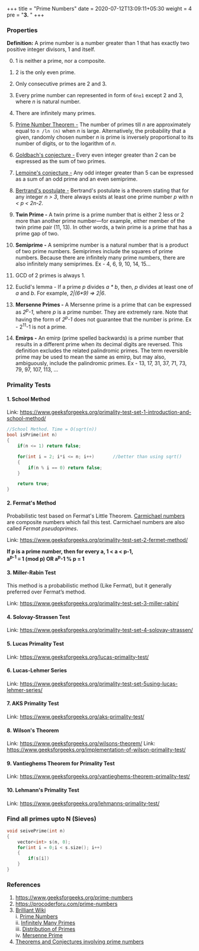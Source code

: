 +++
title = "Prime Numbers"
date =  2020-07-12T13:09:11+05:30
weight = 4
pre = "<b>3.</b> "
+++

### Properties

**Definition:** A prime number is a number greater than 1 that has exactly two positive integer divisors, 1 and itself.

0. 1 is neither a prime, nor a composite.
1. 2 is the only even prime.
2. Only consecutive primes are 2 and 3.
3. Every prime number can represented in form of `6n±1` except 2 and 3, where _n_ is natural number.
4. There are infinitely many primes.
5. [Prime Number Theorem -](https://en.wikipedia.org/wiki/Prime_number_theorem) The number of primes till _n_ are approximately equal to `n /ln (n)` when _n_ is large. Alternatively, the probability that a given, randomly chosen number _n_ is prime is inversely proportional to its number of digits, or to the logarithm of _n_.
6. [Goldbach's conjecture -](https://en.wikipedia.org/wiki/Goldbach%27s_conjecture) Every even integer greater than 2 can be expressed as the sum of two primes.
7. [Lemoine's conjecture -](https://en.wikipedia.org/wiki/Lemoine%27s_conjecture#:~:text=In%20number%20theory%2C%20Lemoine's%20conjecture,number%20and%20an%20even%20semiprime.) Any odd integer greater than 5 can be expressed as a sum of an odd prime and an even semiprime.
8. [Bertrand's postulate -](https://en.wikipedia.org/wiki/Bertrand%27s_postulate) Bertrand's postulate is a theorem stating that for any integer _n > 3_, there always exists at least one prime number _p_ with _n < p < 2n-2_.
9. **Twin Prime -** A twin prime is a prime number that is either 2 less or 2 more than another prime number—for example, either member of the twin prime pair (11, 13). In other words, a twin prime is a prime that has a prime gap of two.
10. **Semiprime -** A semiprime number is a natural number that is a product of two prime numbers. Semiprimes include the squares of prime numbers. Because there are infinitely many prime numbers, there are also infinitely many semiprimes. Ex - 4, 6, 9, 10, 14, 15...
11. GCD of 2 primes is always 1.
12. Euclid's lemma - If a prime _p_ divides _a * b_, then, _p_ divides at least one of _a_ and _b_. For example, _2|(6*9) => 2|6_.
13. **Mersenne Primes -** A Mersenne prime is a prime that can be expressed as _2<sup>p</sup>-1_, where _p_ is a prime number. They are extremely rare. Note that having the form of _2<sup>p</sup>-1_ does not guarantee that the number is prime. Ex - 2<sup>11</sup>-1 is not a prime.

14. **Emirps -** An emirp (prime spelled backwards) is a prime number that results in a different prime when its decimal digits are reversed. This definition excludes the related palindromic primes. The term reversible prime may be used to mean the same as emirp, but may also, ambiguously, include the palindromic primes. Ex -  13, 17, 31, 37, 71, 73, 79, 97, 107, 113, ...

### Primality Tests

#### 1. School Method

Link: https://www.geeksforgeeks.org/primality-test-set-1-introduction-and-school-method/

```cpp
//School Method. Time = O(sqrt(n))
bool isPrime(int n)
{
	if(n <= 1) return false;

	for(int i = 2; i*i <= n; i++)		//better than using sqrt()
	{
		if(n % i == 0) return false;
	}

	return true;
}
```

#### 2. Fermat's Method

Probabilistic test based on Fermat's Little Theorem. [Carmichael numbers](https://en.wikipedia.org/wiki/Carmichael_number) are composite numbers which fail this test. Carmichael numbers are also called _Fermat pseudoprimes_.

Link: https://www.geeksforgeeks.org/primality-test-set-2-fermet-method/


**If p is a prime number, then for every a, 1 < a < p-1,  
a<sup>p-1</sup> ≡ 1 (mod p)
 OR 
a<sup>p</sup>-1 % p = 1**


#### 3. Miller-Rabin Test
This method is a probabilistic method (Like Fermat), but it generally preferred over Fermat’s method.

Link: https://www.geeksforgeeks.org/primality-test-set-3-miller-rabin/

#### 4. Solovay-Strassen Test
Link: https://www.geeksforgeeks.org/primality-test-set-4-solovay-strassen/

#### 5. Lucas Primality Test
Link: https://www.geeksforgeeks.org/lucas-primality-test/

#### 6. Lucas-Lehmer Series
Link: https://www.geeksforgeeks.org/primality-test-set-5using-lucas-lehmer-series/

#### 7. AKS Primality Test
Link: https://www.geeksforgeeks.org/aks-primality-test/

#### 8. Wilson's Theorem
Link: https://www.geeksforgeeks.org/wilsons-theorem/
Link: https://www.geeksforgeeks.org/implementation-of-wilson-primality-test/

#### 9. Vantieghems Theorem for Primality Test
Link: https://www.geeksforgeeks.org/vantieghems-theorem-primality-test/

#### 10. Lehmann's Primality Test
Link: https://www.geeksforgeeks.org/lehmanns-primality-test/

### Find all primes upto N (Sieves)

```cpp
void seivePrime(int n)
{	
	vector<int> s(n, 0);
	for(int i = 0;i < s.size(); i++)
	{
		if(s[i])
	}
}
```

### References
1. https://www.geeksforgeeks.org/prime-numbers <br>
2. https://procoderforu.com/prime-numbers
3. [Brilliant Wiki](https://brilliant.org/number-theory) <br>
	i. [Prime Numbers](https://brilliant.org/wiki/prime-numbers) <br>
	ii. [Infinitely Many Primes](https://brilliant.org/wiki/infinitely-many-primes/) <br>
	iii. [Distribution of Primes](https://brilliant.org/wiki/distribution-of-primes/) <br>
	iv. [Mersenne Prime](https://brilliant.org/wiki/mersenne-prime/)
4. [Theorems and Conjectures involving prime numbers](https://math.libretexts.org/Bookshelves/Combinatorics_and_Discrete_Mathematics/Book%3A_Elementary_Number_Theory_(Raji)/02%3A_Prime_Numbers/2.07%3A_Theorems_and_Conjectures_involving_prime_numbers)	